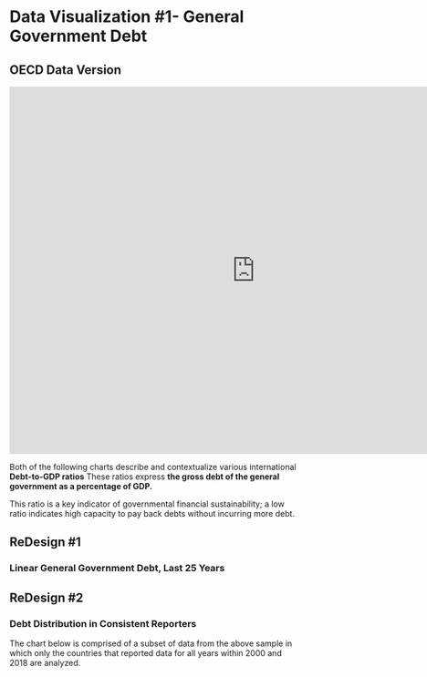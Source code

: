 # Data Visualization #1- General Government Debt
## OECD Data Version
<iframe src="https://data.oecd.org/chart/69sf" width="860" height="645" style="border: 0" mozallowfullscreen="true" webkitallowfullscreen="true" allowfullscreen="true"><a href="https://data.oecd.org/chart/69sf" target="_blank">OECD Chart: General government debt, Total, % of GDP, Annual, 2017</a></iframe>


Both of the following charts describe and contextualize various international **Debt-to-GDP ratios** These ratios express **the gross debt of the general government as a percentage of GDP.** 

This ratio is a key indicator of governmental financial sustainability; a low ratio indicates high capacity to pay back debts without incurring more debt.
## ReDesign #1
### Linear General Government Debt, Last 25 Years
<div class="flourish-embed flourish-chart" data-src="visualisation/4252865"><script src="https://public.flourish.studio/resources/embed.js"></script></div>

## ReDesign #2
### Debt Distribution in Consistent Reporters
The chart below is comprised of a subset of data from the above sample in which only the countries that reported data for all years within 2000 and 2018 are analyzed.
<div class="flourish-embed flourish-scatter" data-src="visualisation/4253468"><script src="https://public.flourish.studio/resources/embed.js"></script></div>
